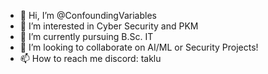 - 👋 Hi, I’m @ConfoundingVariables
- 👀 I’m interested in Cyber Security and PKM
- 🌱 I’m currently pursuing B.Sc. IT
- 💞️ I’m looking to collaborate on AI/ML or Security Projects!
- 📫 How to reach me discord: taklu

<!---
ConfoundingVariables/ConfoundingVariables is a ✨ special ✨ repository because its `README.md` (this file) appears on your GitHub profile.
You can click the Preview link to take a look at your changes.
--->
